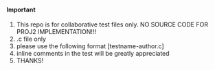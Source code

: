 #### Important

1. This repo is for collaborative test files only. NO SOURCE CODE FOR PROJ2
   IMPLEMENTATION!!!
2. .c file only
3. please use the following format [testname-author.c]
4. inline comments in the test will be greatly appreciated
5. THANKS!

